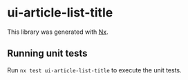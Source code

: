 # ui-article-list-title

This library was generated with [Nx](https://nx.dev).

## Running unit tests

Run `nx test ui-article-list-title` to execute the unit tests.
